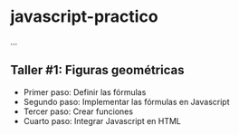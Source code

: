 # javascript-practico

...

## Taller #1: Figuras geométricas

- Primer paso: Definir las fórmulas
- Segundo paso: Implementar las fórmulas en Javascript 
- Tercer paso: Crear funciones
- Cuarto paso: Integrar Javascript en HTML